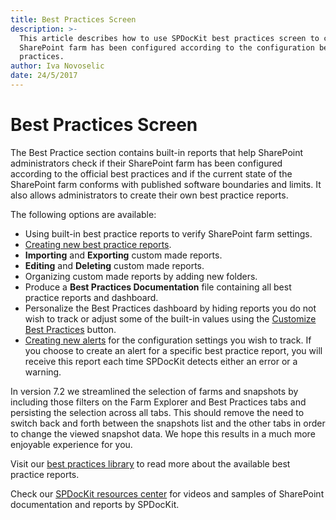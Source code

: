 ```yaml
---
title: Best Practices Screen
description: >-
  This article describes how to use SPDocKit best practices screen to check if
  SharePoint farm has been configured according to the configuration best
  practices.
author: Iva Novoselic
date: 24/5/2017
---
```


# Best Practices Screen

The Best Practice section contains built-in reports that help SharePoint administrators check if their SharePoint farm has been configured according to the official best practices and if the current state of the SharePoint farm conforms with published software boundaries and limits. It also allows administrators to create their own best practice reports.

The following options are available:

* Using built-in best practice reports to verify SharePoint farm settings.
* [Creating new best practice reports](https://github.com/SysKitTeam/docs-spdockit/tree/8189b9511feae817c534664a254f80f907d19119/explore-reports-and-create-documentation/explore-reports-and-create-documentation/best-practices/best-practices-reports.md).
* **Importing** and **Exporting** custom made reports.
* **Editing** and **Deleting** custom made reports.
* Organizing custom made reports by adding new folders.
* Produce a **Best Practices Documentation** file containing all best practice reports and dashboard.
* Personalize the Best Practices dashboard by hiding reports you do not wish to track or adjust some of the built-in values using the [Customize Best Practices](https://github.com/SysKitTeam/docs-spdockit/tree/8189b9511feae817c534664a254f80f907d19119/explore-reports-and-create-documentation/explore-reports-and-create-documentation/best-practices/best-practices-reports.md) button.
* [Creating new alerts](https://github.com/SysKitTeam/docs-spdockit/tree/8189b9511feae817c534664a254f80f907d19119/explore-reports-and-create-documentation/explore-reports-and-create-documentation/subscriptions-and-alerts/create-new-alert.md) for the configuration settings you wish to track. If you choose to create an alert for a specific best practice report, you will receive this report each time SPDocKit detects either an error or a warning.

In version 7.2 we streamlined the selection of farms and snapshots by including those filters on the Farm Explorer and Best Practices tabs and persisting the selection across all tabs. This should remove the need to switch back and forth between the snapshots list and the other tabs in order to change the viewed snapshot data. We hope this results in a much more enjoyable experience for you.

Visit our [best practices library](https://docs.syskit.com/bp/) to read more about the available best practice reports.

Check our [SPDocKit resources center](https://www.syskit.com/products/spdockit/resources/) for videos and samples of SharePoint documentation and reports by SPDocKit.

